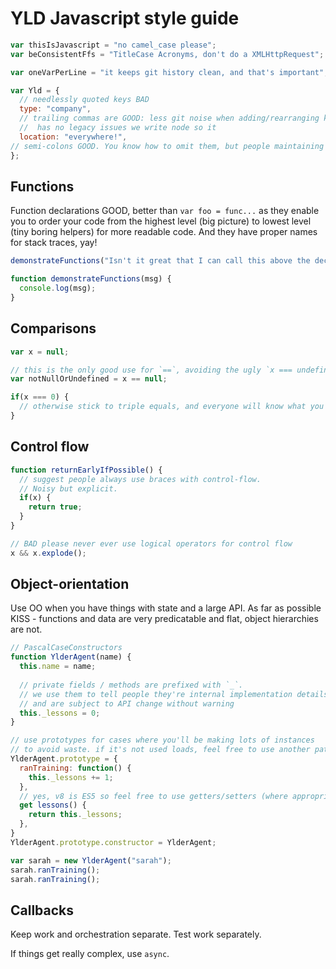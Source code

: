 # YLD Javascript style guide

```javascript
var thisIsJavascript = "no camel_case please";
var beConsistentFfs = "TitleCase Acronyms, don't do a XMLHttpRequest";

var oneVarPerLine = "it keeps git history clean, and that's important";

var Yld = {
  // needlessly quoted keys BAD
  type: "company",
  // trailing commas are GOOD: less git noise when adding/rearranging keys.
  //  has no legacy issues we write node so it
  location: "everywhere!", 
// semi-colons GOOD. You know how to omit them, but people maintaining your code might not :)
};
```

## Functions

Function declarations GOOD, better than `var foo = func...` as they enable you to order your code from the highest level (big picture) to lowest level (tiny boring helpers) for more readable code. And they have proper names for stack traces, yay!

```javascript
demonstrateFunctions("Isn't it great that I can call this above the declaration in the same scope?");

function demonstrateFunctions(msg) {
  console.log(msg);
}
```

## Comparisons

```javascript
var x = null;

// this is the only good use for `==`, avoiding the ugly `x === undefined || x === null`
var notNullOrUndefined = x == null; 

if(x === 0) {
  // otherwise stick to triple equals, and everyone will know what you're trying to do!
}
```

## Control flow

```javascript
function returnEarlyIfPossible() {
  // suggest people always use braces with control-flow.
  // Noisy but explicit.
  if(x) {
    return true;
  }
}

// BAD please never ever use logical operators for control flow
x && x.explode();
```

## Object-orientation

Use OO when you have things with state and a large API. As far as possible KISS - functions and data are very predicatable and flat, object hierarchies are not.

```javascript
// PascalCaseConstructors
function YlderAgent(name) {
  this.name = name;
  
  // private fields / methods are prefixed with `_`. 
  // we use them to tell people they're internal implementation details
  // and are subject to API change without warning
  this._lessons = 0; 
}

// use prototypes for cases where you'll be making lots of instances
// to avoid waste. if it's not used loads, feel free to use another pattern (just keep it readable).
YlderAgent.prototype = {
  ranTraining: function() {
    this._lessons += 1;
  },
  // yes, v8 is ES5 so feel free to use getters/setters (where appropriate, don't surprise ppl!)
  get lessons() {
    return this._lessons;
  },
}
YlderAgent.prototype.constructor = YlderAgent;

var sarah = new YlderAgent("sarah");
sarah.ranTraining();
sarah.ranTraining();
```

## Callbacks

Keep work and orchestration separate. Test work separately.

If things get really complex, use `async`.
